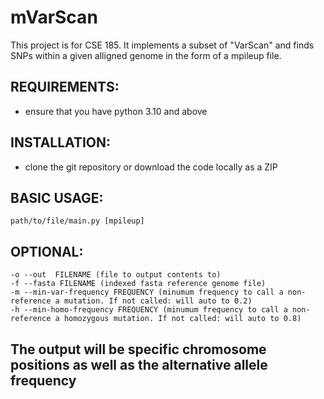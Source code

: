 # mVarScan

This project is for CSE 185. It implements a subset of "VarScan" and finds SNPs within a given alligned genome in the form of a mpileup file.

## REQUIREMENTS:
- ensure that you have python 3.10 and above

## INSTALLATION:
- clone the git repository or download the code locally as a ZIP


## BASIC USAGE:
    path/to/file/main.py [mpileup]

## OPTIONAL:
    -o --out  FILENAME (file to output contents to)
    -f --fasta FILENAME (indexed fasta reference genome file)
    -m --min-var-frequency FREQUENCY (minumum frequency to call a non-reference a mutation. If not called: will auto to 0.2)
    -h --min-homo-frequency FREQUENCY (minumum frequency to call a non-reference a homozygous mutation. If not called: will auto to 0.8)

## The output will be specific chromosome positions as well as the alternative allele frequency
